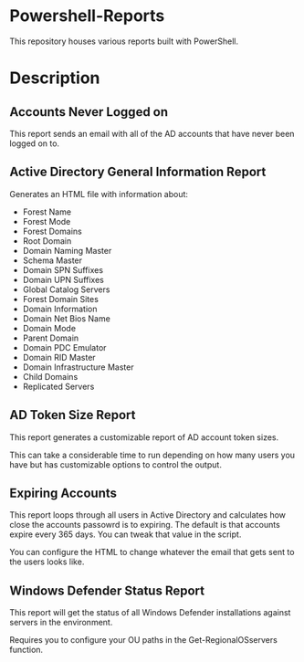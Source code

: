 # Powershell-Reports
This repository houses various reports built with PowerShell.

# Description

## Accounts Never Logged on
This report sends an email with all of the AD accounts that have never been logged on to.

## Active Directory General Information Report
Generates an HTML file with information about:

- Forest Name
- Forest Mode
- Forest Domains
- Root Domain
- Domain Naming Master
- Schema Master
- Domain SPN Suffixes
- Domain UPN Suffixes
- Global Catalog Servers
- Forest Domain Sites
- Domain Information
- Domain Net Bios Name
- Domain Mode
- Parent Domain
- Domain PDC Emulator
- Domain RID Master
- Domain Infrastructure Master
- Child Domains
- Replicated Servers

## AD Token Size Report
This report generates a customizable report of AD account token sizes.

This can take a considerable time to run depending on how many users you have but has customizable options to control the output.

## Expiring Accounts

This report loops through all users in Active Directory and calculates how close the accounts passowrd is to expiring. The default is that accounts expire every 365 days. You can tweak that value in the script.

You can configure the HTML to change whatever the email that gets sent to the users looks like.

## Windows Defender Status Report

This report will get the status of all Windows Defender installations against servers in the environment.

Requires you to configure your OU paths in the Get-RegionalOSservers function.